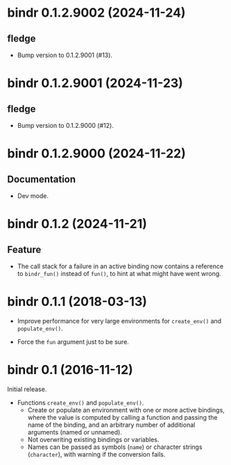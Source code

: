 <!-- NEWS.md is maintained by https://fledge.cynkra.com, contributors should not edit this file -->

# bindr 0.1.2.9002 (2024-11-24)

## fledge

  - Bump version to 0.1.2.9001 (#13).


# bindr 0.1.2.9001 (2024-11-23)

## fledge

  - Bump version to 0.1.2.9000 (#12).


# bindr 0.1.2.9000 (2024-11-22)

## Documentation

  - Dev mode.


# bindr 0.1.2 (2024-11-21)

## Feature

- The call stack for a failure in an active binding now contains a reference to `bindr_fun()` instead of `fun()`, to hint at what might have went wrong.


# bindr 0.1.1 (2018-03-13)

- Improve performance for very large environments for `create_env()` and `populate_env()`.

- Force the `fun` argument just to be sure.


# bindr 0.1 (2016-11-12)

Initial release.

- Functions `create_env()` and `populate_env()`.
    - Create or populate an environment with one or more active bindings, where the value is computed by calling a function and passing the name of the binding, and an arbitrary number of additional arguments (named or unnamed).
    - Not overwriting existing bindings or variables.
    - Names can be passed as symbols (`name`) or character strings (`character`), with warning if the conversion fails.
